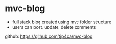 # mvc-blog
- full stack blog created using mvc folder structure
- users can post, update, delete comments


github: https://github.com/tjp4ca/mvc-blog
